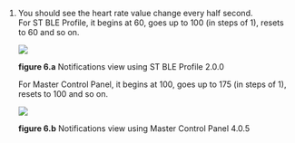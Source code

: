 


1. You should see the heart rate value change every half second.<br/>For ST BLE Profile, it begins at 60, goes up to 100 (in steps of 1), resets to 60 and so on.

    ![](img/notifications_ble_profile.png)

    **figure 6.a** Notifications view using ST BLE Profile 2.0.0

    For Master Control Panel, it begins at 100, goes up to 175 (in steps of 1), resets to 100 and so on.

    ![](img/screenshot.png)

    **figure 6.b** Notifications view using Master Control Panel 4.0.5
